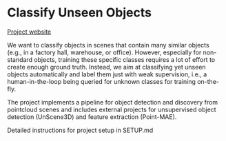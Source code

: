 # Classify Unseen Objects

[Project website](https://www.cg.tuwien.ac.at/courses/projekte/%E2%82%AC1000-Classify-Unseen-Objects)

We want to classify objects in scenes that contain many similar objects (e.g., in a factory hall, warehouse, or office). However, especially for non-standard objects, training these specific classes requires a lot of effort to create enough ground truth. Instead, we aim at classifying yet unseen objects automatically and label them just with weak supervision, i.e., a human-in-the-loop being queried for unknown classes for training on-the-fly.


The project implements a pipeline for object detection and discovery from pointcloud scenes and includes external projects for unsupervised object detection (UnScene3D) and feature extraction (Point-MAE). 

Detailed instructions for project setup in SETUP.md
